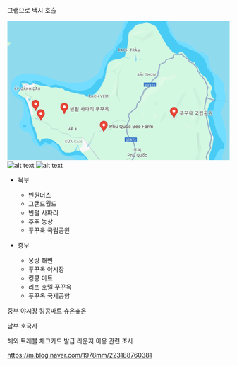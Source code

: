 
그랩으로 택시 호출

![alt text](./images/푸꾸옥_북부1.png)
![alt text](./images/푸꾸옥_중부1.png)
![alt text](./images/푸꾸옥_남부1.png)

- 북부
  - 빈원더스
  - 그랜드월드
  - 빈펄 사파리
  - 후추 농장
  - 푸꾸욱 국립공원

- 중부
  - 옹랑 해변
  - 푸꾸옥 야시장
  - 킹콩 마트
  - 리프 호텔 푸꾸옥
  - 푸꾸옥 국제공항
  

중부
야시장
킹콩마트
츄온츄온

남부
호국사

해외 트래블 체크카드 발급
라운지 이용 관련 조사

https://m.blog.naver.com/1978mm/223188760381